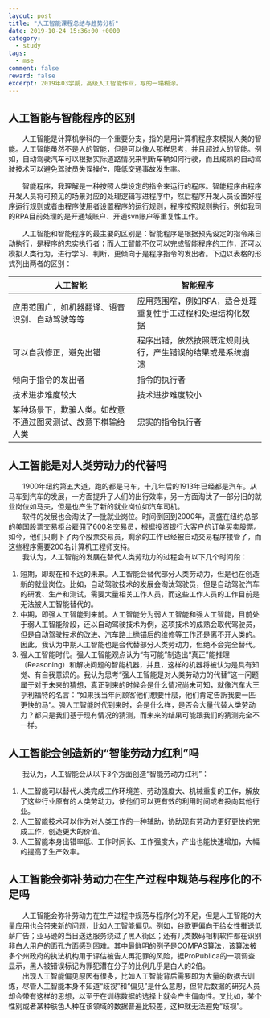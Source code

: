 ```yaml
---
layout: post
title: "人工智能课程总结与趋势分析"
date: 2019-10-24 15:36:00 +0000
category:
  - study
tags:
  - mse
comment: false
reward: false
excerpt: 2019年03学期，高级人工智能作业，写的一塌糊涂。
---
```


## 人工智能与智能程序的区别

&emsp;&emsp;人工智能是计算机学科的一个重要分支，指的是用计算机程序来模拟人类的智能。人工智能虽然不是人的智能，但是可以像人那样思考，并且超过人的智能。例如，自动驾驶汽车可以根据实际道路情况来判断车辆如何行驶，而且成熟的自动驾驶技术可以避免驾驶员失误操作，降低交通事故发生率。

&emsp;&emsp;智能程序，我理解是一种按照人类设定的指令来运行的程序。智能程序由程序开发人员将可预见的场景对应的处理逻辑写进程序中，然后程序开发人员设置好程序运行规则或者由程序使用者设置程序的运行规则，程序按照规则执行。例如我司的RPA目前处理的是开通域账户、开通svn账户等重复性工作。

&emsp;&emsp;人工智能和智能程序的最主要的区别是：智能程序是根据预先设定的指令来自动执行，是程序的忠实执行者；而人工智能不仅可以完成智能程序的工作，还可以模拟人类行为，进行学习、判断，更倾向于是程序指令的发出者。下边以表格的形式列出两者的区别：

| 人工智能 | 智能程序 |
|----------------------------|--------|
| 应用范围广，如机器翻译、语音识别、自动驾驶等等 | 应用范围窄，例如RPA，适合处理重复性手工过程和处理结构化数据 |
| 可以自我修正，避免出错 | 程序出错，依然按照既定规则执行，产生错误的结果或是系统崩溃 |
| 倾向于指令的发出者 | 指令的执行者 |
| 技术进步难度较大 | 技术进步难度较小 |
| 某种场景下，欺骗人类。如故意不通过图灵测试、故意下棋输给人类 | 忠实的指令执行者 |

## 人工智能是对人类劳动力的代替吗

&emsp;&emsp;1900年纽约第五大道，跑的都是马车，十几年后的1913年已经都是汽车。从马车到汽车的发展，一方面提升了人们的出行效率，另一方面淘汰了一部分旧的就业岗位如马夫，但是也产生了新的就业岗位如汽车司机。  
&emsp;&emsp;软件的发展也会淘汰了一批就业岗位。时间倒回到2000年，高盛在纽约总部的美国股票交易柜台雇佣了600名交易员，根据投资银行大客户的订单买卖股票。如今，他们只剩下了两个股票交易员，剩余的工作已经被自动交易程序接管了，而这些程序需要200名计算机工程师支持。  
&emsp;&emsp;我认为，人工智能的发展在替代人类劳动力的过程会有以下几个时间段：

1. 短期，即现在和不远的未来。人工智能会替代部分人类劳动力，但是也在创造新的就业岗位。比如，自动驾驶技术的发展会淘汰驾驶员，但是自动驾驶汽车的研发、生产和测试，需要大量相关工作人员，而这些工作人员的工作目前是无法被人工智能替代的。
2. 中期，即强人工智能到来前。人工智能分为弱人工智能和强人工智能，目前处于弱人工智能阶段，还以自动驾驶技术为例，这项技术的成熟会取代驾驶员，但是自动驾驶技术的改进、汽车路上抛锚后的维修等工作还是离不开人类的。因此，我认为中期人工智能也是会代替部分人类劳动力，但绝不会完全替代。
3. 强人工智能时代。强人工智能观点认为“有可能”制造出“真正”能推理（Reasoning）和解决问题的智能机器，并且，这样的机器将被认为是具有知觉、有自我意识的。我认为思考“强人工智能是对人类劳动力的代替”这一问题属于对于未来的猜想，真正到来的时候会是什么情况尚未可知，就像汽车大王亨利福特的名言：“如果我当年问顾客他们想要什麼，他们肯定告訴我要一匹更快的马”。强人工智能时代到来时，会是什么样，是否会大量代替人类劳动力？都只是我们基于现有情况的猜测，而未来的结果可能跟我们的猜测完全不一样。

## 人工智能会创造新的“智能劳动力红利”吗

&emsp;&emsp;我认为，人工智能会从以下3个方面创造“智能劳动力红利”：

1. 人工智能可以替代人类完成工作环境差、劳动强度大、机械重复的工作，解放了这些行业原有的人类劳动力，使他们可以更有效的利用时间或者投向其他行业。
2. 人工智能技术可以作为对人类工作的一种辅助，协助现有劳动力更好更快的完成工作，创造更大的价值。
3. 人工智能本身出错率低、工作时间长、工作强度大，产出也能快速增加，大幅的提高了生产效率。

## 人工智能会弥补劳动力在生产过程中规范与程序化的不足吗

&emsp;&emsp;人工智能会弥补劳动力在生产过程中规范与程序化的不足，但是人工智能的大量应用也会带来新的问题，比如人工智能偏见。例如，谷歌更偏向于给女性推送低薪广告；亚马逊的当日送达服务绕过了黑人街区；还有几类数码相机软件都在识别非白人用户的面孔方面感到困难。其中最鲜明的例子是COMPAS算法，该算法被多个州政府的执法机构用于评估被告人再犯罪的风险，据ProPublica的一项调查显示，黑人被错误标记为罪犯潜在分子的比例几乎是白人的2倍。  
&emsp;&emsp;出现人工智能偏见原因有很多，比如人工智能背后需要即为大量的数据去训练，尽管人工智能本身不知道“歧视”和“偏见”是什么意思，但背后数据的研究人员却会带有这样的思想，以至于在训练数据的选择上就会产生偏向性。又比如，某个性别或者某种肤色人种在该领域的数据普遍比较差，这种就无法避免“歧视”。
